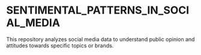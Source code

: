 # SENTIMENTAL_PATTERNS_IN_SOCIAL_MEDIA
This repository analyzes social media data to understand public opinion and attitudes towards specific topics or brands.
